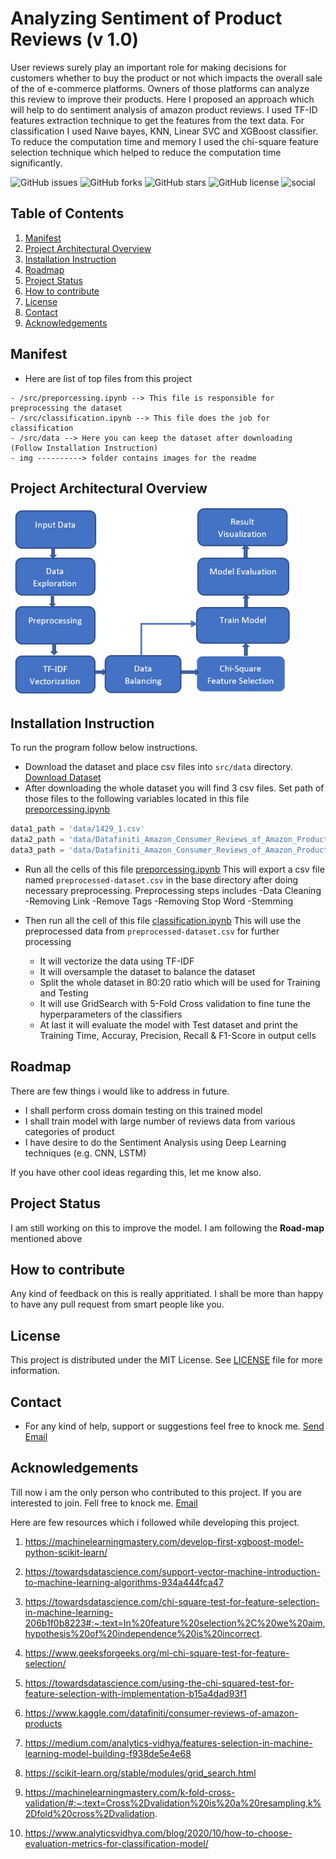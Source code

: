 # Analyzing Sentiment of Product Reviews (v 1.0)


User reviews surely play an important role for making decisions for customers whether to buy the product or not which impacts the overall sale of the of e-commerce platforms. Owners of those platforms can analyze this review to improve their products. Here I proposed an approach which will help to do sentiment analysis of amazon product reviews. I used TF-ID features extraction technique to get the features from the text data. For classification I used Naıve bayes, KNN, Linear SVC and XGBoost classifier. To reduce the computation time and memory I used the chi-square feature selection technique which helped to reduce the computation time significantly.



![GitHub issues](https://img.shields.io/github/issues/craftsbyshuvro/Sentiment_Analysis_Product_Review) ![GitHub forks](https://img.shields.io/github/forks/craftsbyshuvro/Sentiment_Analysis_Product_Review) ![GitHub stars](https://img.shields.io/github/stars/craftsbyshuvro/Sentiment_Analysis_Product_Review) ![GitHub license](https://img.shields.io/github/license/craftsbyshuvro/Sentiment_Analysis_Product_Review) ![social](https://img.shields.io/twitter/url?url=https%3A%2F%2Fgithub.com%2Fcraftsbyshuvro%2FSentiment_Analysis_Product_Review)

## Table of Contents

1. [Manifest](#manifest)
2. [Project Architectural Overview](#project-architectural-overview)
3. [Installation Instruction](#installation-instruction)
4. [Roadmap](#roadmap)
5. [Project Status](#project-status)
6. [How to contribute](#how-to-contribute)
7. [License](#license)
8. [Contact](#contact)
8. [Acknowledgements](#acknowledgements)


## Manifest

- Here are list of top files from this project

```
- /src/preporcessing.ipynb --> This file is responsible for preprocessing the dataset
- /src/classification.ipynb --> This file does the job for classification
- /src/data --> Here you can keep the dataset after downloading (Follow Installation Instruction)
- img ----------> folder contains images for the readme
```

## Project Architectural Overview
<img src="img/SentimentAnalysisModelArchitecture.JPG" alt="drawing" width="450"/>

## Installation Instruction
To run the program follow below instructions.

- Download the dataset and place csv files into `src/data` directory. [Download Dataset](https://www.kaggle.com/datafiniti/consumer-reviews-of-amazon-products/download)
- After downloading the whole dataset you will find 3 csv files. Set path of those files to the following variables located in this file [preporcessing.ipynb](src/preporcessing.ipynb)


```python
data1_path = 'data/1429_1.csv'
data2_path = 'data/Datafiniti_Amazon_Consumer_Reviews_of_Amazon_Products_May19.csv'
data3_path = 'data/Datafiniti_Amazon_Consumer_Reviews_of_Amazon_Products.csv'
```
- Run all the cells of this file [preporcessing.ipynb](src/preporcessing.ipynb)
This will export a csv file named `preprocessed-dataset.csv` in the base directory after doing necessary preprocessing. Preprocessing steps includes
    -Data Cleaning
    -Removing Link
    -Remove Tags
    -Removing Stop Word
    -Stemming

- Then run all the cell of this file [classification.ipynb](src/classification.ipynb)
This will use the preprocessed data from `preprocessed-dataset.csv` for further processing
    - It will vectorize the data using TF-IDF
    - It will oversample the dataset to balance the dataset
    - Split the whole dataset in 80:20 ratio which will be used for Training and Testing
    - It will use GridSearch with 5-Fold Cross validation to fine tune the hyperparameters of the classifiers
    - At last it will evaluate the model with Test dataset and print the Training Time, Accuray, Precision, Recall & F1-Score in output cells


## Roadmap
There are few things i would like to address in future.
- I shall perform cross domain testing on this trained model
- I shall train model with large number of reviews data from various categories of product
- I have desire to do the Sentiment Analysis using Deep Learning techniques (e.g. CNN, LSTM)

If you have other cool ideas regarding this, let me know also.

## Project Status
I am still working on this to improve the model. I am following the **Road-map** mentioned above

## How to contribute
 Any kind of feedback on this is really appritiated. I shall be more than happy to have any pull request from smart people like you.
 

## License
This project is distributed under the MIT License. See [LICENSE](LICENSE.md) file for more information.

## Contact
- For any kind of help, support or suggestions feel free to knock me. <a href = "mailto: mali23@lakeheadu.ca">Send Email</a>


## Acknowledgements
Till now i am the only person who contributed to this project. If you are interested to join. Fell free to knock me. <a href = "mailto: mali23@lakeheadu.ca">Email</a>

Here are few resources which i followed while developing this project.

01. https://machinelearningmastery.com/develop-first-xgboost-model-python-scikit-learn/

02. https://towardsdatascience.com/support-vector-machine-introduction-to-machine-learning-algorithms-934a444fca47

03. https://towardsdatascience.com/chi-square-test-for-feature-selection-in-machine-learning-206b1f0b8223#:~:text=In%20feature%20selection%2C%20we%20aim,hypothesis%20of%20independence%20is%20incorrect.

04. https://www.geeksforgeeks.org/ml-chi-square-test-for-feature-selection/

05. https://towardsdatascience.com/using-the-chi-squared-test-for-feature-selection-with-implementation-b15a4dad93f1

06. https://www.kaggle.com/datafiniti/consumer-reviews-of-amazon-products

07. https://medium.com/analytics-vidhya/features-selection-in-machine-learning-model-building-f938de5e4e68

08. https://scikit-learn.org/stable/modules/grid_search.html

09. https://machinelearningmastery.com/k-fold-cross-validation/#:~:text=Cross%2Dvalidation%20is%20a%20resampling,k%2Dfold%20cross%2Dvalidation.

10. https://www.analyticsvidhya.com/blog/2020/10/how-to-choose-evaluation-metrics-for-classification-model/